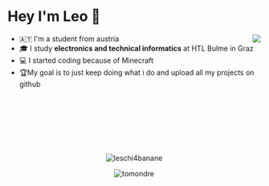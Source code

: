 # Hey I'm **Leo** :wave:

<div>
  <img width="px" align="right" src="https://upload.wikimedia.org/wikipedia/commons/3/3f/Totally_not_a_Rickroll_QR_code.png" />

  <ul>
    <li>🇦🇹 I'm a student from austria</li>
    <li>🎓 I study <b>electronics and technical informatics</b> at HTL Bulme in Graz</li>
    <li>💻 I started coding because of Minecraft</li>
    <li>🏆My goal is to just keep doing what i do and upload all my projects on github</li>
  </ul>
</div>
</br>
</br>
</br>
</br>
</br>
</br>
<p align="center"> <img src="https://github-readme-stats.vercel.app/api?username=leschi4banane&show_icons=true&theme=onedark&" alt="leschi4banane"/></p>

<p align="center"> <img src="https://github-readme-stats.vercel.app/api?username=tomondre&show_icons=true&theme=great-gatsby" alt="tomondre" />
